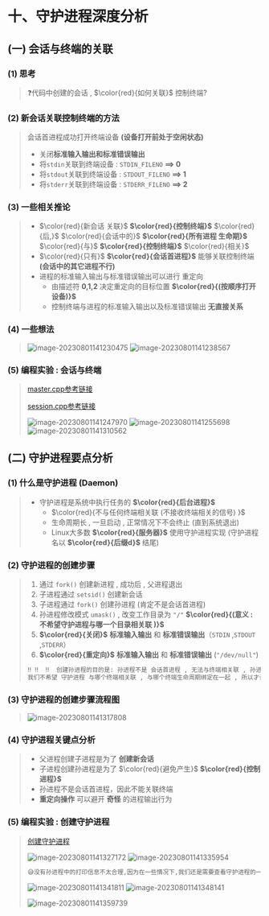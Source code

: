 # 十、守护进程深度分析

## (一) 会话与终端的关联

### (1) 思考

>❓代码中创建的会话 , $\color{red}{如何关联}$ 控制终端?

### (2) 新会话关联控制终端的方法

>会话首进程成功打开终端设备 **(设备打开前处于空闲状态)**
>
>- 关闭**标准输入输出和标准错误输出** 
>- 将`stdin`关联到终端设备 : `STDIN_FILENO` **==> 0**
>- 将`stdout`关联到终端设备 : `STDOUT_FILENO` **==> 1**
>- 将`stderr`关联到终端设备 : `STDERR_FILENO` **==> 2**

### (3) 一些相关推论

>- $\color{red}{新会话 关联}$ **$\color{red}{控制终端}$**  $\color{red}{后,}$  $\color{red}{会话中的}$  **$\color{red}{所有进程 生命期}$** $\color{red}{与}$ **$\color{red}{控制终端}$** $\color{red}{相关}$
>- $\color{red}{只有}$  **$\color{red}{会话首进程}$**  能够关联控制终端 **(会话中的其它进程不行)**
>- 进程的标准输入输出与标准错误输出可以进行 重定向
>   - 由描述符 **0,1,2** 决定重定向的目标位置 **$\color{red}{(按顺序打开设备)}$**
>   - 控制终端与进程的标准输入输出以及标准错误输出 **无直接关系** 

### (4) 一些想法

><img src="./assets/image-20230801141230475.png" alt="image-20230801141230475" />
>
><img src="./assets/image-20230801141238567.png" alt="image-20230801141238567" />

### (5) 编程实验 : 会话与终端

>[master.cpp参考链接](https://github.com/WONGZEONJYU/Linux_System_Program/blob/main/9.daemon_process/master.cpp)
>
>[session.cpp参考链接](https://github.com/WONGZEONJYU/Linux_System_Program/blob/main/9.daemon_process/session.cpp)
>
><img src="./assets/image-20230801141247970.png" alt="image-20230801141247970" />
>
><img src="./assets/image-20230801141255698.png" alt="image-20230801141255698" />
>
><img src="./assets/image-20230801141310562.png" alt="image-20230801141310562" />

## (二) 守护进程要点分析

### (1) 什么是守护进程 (Daemon) 

>- 守护进程是系统中执行任务的 **$\color{red}{后台进程}$**
>   - $\color{red}{不与任何终端相关联 (不接收终端相关的信号) }$
>   - 生命周期长 , 一旦启动 , 正常情况下不会终止 (直到系统退出) 
>   - Linux大多数 **$\color{red}{服务器}$** 使用守护进程实现 (守护进程名以 **$\color{red}{后缀d}$** 结尾) 
>

### (2) 守护进程的创建步骤

>1. 通过 `fork()` 创建新进程 , 成功后 , 父进程退出
>2. 子进程通过 `setsid()` 创建新会话
>3. 子进程通过 `fork()` 创建孙进程 (肯定不是会话首进程) 
>4. 孙进程修改模式 `umask()` , 改变工作目录为 `"/"`  **$\color{red}{(意义 : 不希望守护进程与哪一个目录相关联 )}$**
>5. **$\color{red}{关闭}$** **标准输入输出** 和 **标准错误输出**（`STDIN` ,`STDOUT` ,`STDERR`）
>6. **$\color{red}{重定向}$** **标准输入输出** 和 **标准错误输出** (`"/dev/null"`)
>
>```tex
>‼️	‼️	‼️	创建孙进程的目的是: 孙进程不是 会话首进程 , 无法与终端相关联 , 孙进程无法变成控制进程，
>我们不希望 守护进程 与哪个终端相关联 , 与哪个终端生命周期绑定在一起 , 所以才让孙进程变成守护进程
>```

### (3) 守护进程的创建步骤流程图

><img src="./assets/image-20230801141317808.png" alt="image-20230801141317808" />

### (4) 守护进程关键点分析

>- 父进程创建子进程是为了 **创建新会话**
>- 子进程创建孙进程是为了 $\color{red}{避免产生}$ **$\color{red}{控制进程}$**
>- 孙进程不是会话首进程，因此不能关联终端
>- **重定向操作** 可以避开 **奇怪** 的进程输出行为

### (5) 编程实验 : 创建守护进程

>[创建守护进程](https://github.com/WONGZEONJYU/Linux_System_Program/blob/main/9.daemon_process/first-d.cpp)
>
><img src="./assets/image-20230801141327172.png" alt="image-20230801141327172" />
>
><img src="./assets/image-20230801141335954.png" alt="image-20230801141335954" />
>
>```tex
>😅没有孙进程中的打印信息不太合理,因为在一些情况下,我们还是需要查看守护进程的一些打印数据。我们可以将原本重定向到"/dev/null"的输出,重新重定向到其它文件:
>```
>
><img src="./assets/image-20230801141341811.png" alt="image-20230801141341811" />
>
><img src="./assets/image-20230801141348141.png" alt="image-20230801141348141" />
>
>![image-20230801141359739](./assets/image-20230801141359739.png)

